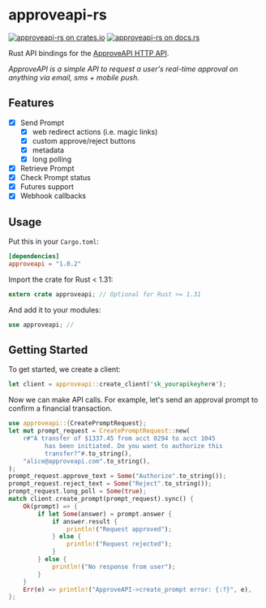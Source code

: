 # approveapi-rs
[![approveapi-rs on crates.io](https://img.shields.io/crates/v/approveapi.svg)](https://crates.io/crates/approveapi)
[![approveapi-rs on docs.rs](https://docs.rs/approveapi/badge.svg)](https://docs.rs/approveapi)

Rust API bindings for the [ApproveAPI HTTP API](https://approveapi.com).

*ApproveAPI is a simple API to request a user's real-time approval on anything via email, sms + mobile push.*

## Features
- [x] Send Prompt
  - [x] web redirect actions (i.e. magic links)
  - [x] custom approve/reject buttons
  - [x] metadata
  - [x] long polling
- [x] Retrieve Prompt
- [x] Check Prompt status 
- [x] Futures support
- [x] Webhook callbacks

## Usage

Put this in your `Cargo.toml`:

```toml
[dependencies]
approveapi = "1.0.2"
```

Import the crate for Rust < 1.31:
```rust
extern crate approveapi; // Optional for Rust >= 1.31 
```

And add it to your modules:

```rust
use approveapi; //
```

## Getting Started

To get started, we create a client:

```rust
let client = approveapi::create_client('sk_yourapikeyhere');
```

Now we can make API calls. For example, let's send an approval prompt to confirm a financial transaction.

```rust
use approveapi::{CreatePromptRequest};
let mut prompt_request = CreatePromptRequest::new(
    r#"A transfer of $1337.45 from acct 0294 to acct 1045
          has been initiated. Do you want to authorize this
          transfer?"#.to_string(),
    "alice@approveapi.com".to_string(),
);
prompt_request.approve_text = Some("Authorize".to_string());
prompt_request.reject_text = Some("Reject".to_string());
prompt_request.long_poll = Some(true);
match client.create_prompt(prompt_request).sync() {
    Ok(prompt) => {
        if let Some(answer) = prompt.answer {
            if answer.result {
                println!("Request approved");
            } else {
                println!("Request rejected");
            }
        } else {
            println!("No response from user");
        }
    }
    Err(e) => println!("ApproveAPI->create_prompt error: {:?}", e),
};
```
